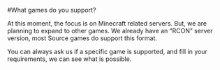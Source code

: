 #What games do you support?

At this moment, the focus is on Minecraft related servers. But, we are planning to expand to other games. We already have an “RCON” server version, most Source games do support this format.

You can always ask us if a specific game is supported, and fill in your requirements, we can see what is possible.